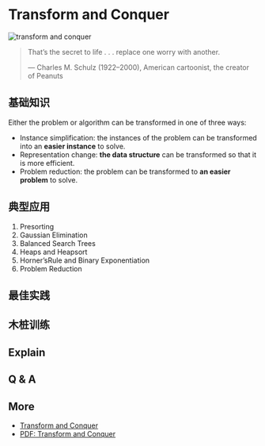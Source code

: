 # Transform and Conquer 

![transform and conquer](https://i.imgur.com/PHdCAVT.png)

> That’s the secret to life . . . replace one worry with another.> 
> — Charles M. Schulz (1922–2000), American cartoonist,the creator of Peanuts

## 基础知识

Either the problem or algorithm can be transformed in one of three ways:

* Instance simplification: the instances of the problem can be transformed into an **easier instance** to solve.
* Representation change: **the data structure** can be transformed so that it is more efficient.
* Problem reduction: the problem can be transformed to **an easier problem** to solve.

## 典型应用

1. Presorting
2. Gaussian Elimination
3. Balanced Search Trees
4. Heaps and Heapsort
5. Horner’sRule and Binary Exponentiation
6. Problem Reduction


## 最佳实践

## 木桩训练


## Explain

## Q & A 

## More 

- [Transform and Conquer](http://www.csl.mtu.edu/cs4321/www/Lectures/Lecture%2012%20-%20Transform%20and%20Conquer-Presort%20and%20Heap.htm)
- [PDF: Transform and Conquer](http://www.math.uaa.alaska.edu/~afkjm/cs351/handouts/transform-conquer.pdf)

